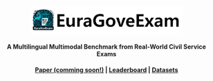 

<div align="center">
  <img src="icon.jpg" alt="Image" style="width: 70%;" />
</div>


<p align="center">
    <p align="center"><b>A Multilingual Multimodal Benchmark from Real-World
Civil Service Exams</b>
    <br>
</p>



<h4 align="center">
    <a href="" target="_blank">Paper (comming soon!)</a> |
    <a href="https://euragovexam.github.io/EuraGovExam/index.html"target="_blank">Leaderboard</a> |
    <a href="https://huggingface.co/datasets/EuraGovExam/EuraGovExam" target="_blank">Datasets</a> 
</h4>


